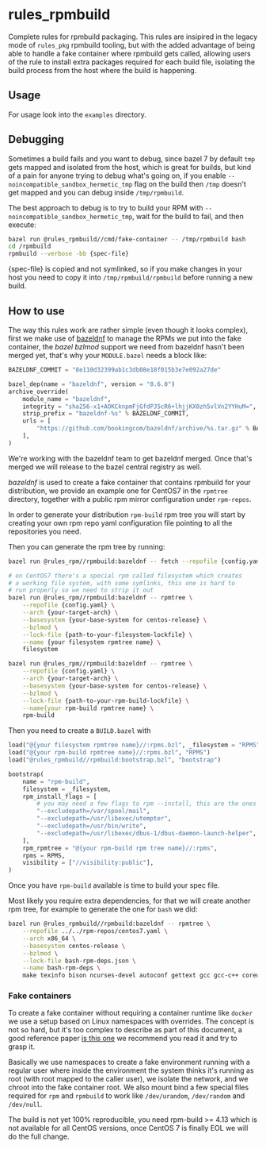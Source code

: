 # rules_rpmbuild

Complete rules for rpmbuild packaging. This rules are insipired in the legacy mode
of `rules_pkg` rpmbuild tooling, but with the added advantage of being able to handle
a fake container where rpmbuild gets called, allowing users of the rule to install
extra packages required for each build file, isolating the build process from the
host where the build is happening.

## Usage

For usage look into the `examples` directory.

## Debugging

Sometimes a build fails and you want to debug, since bazel 7 by default `tmp` gets mapped
and isolated from the host, which is great for builds, but kind of a pain for anyone trying
to debug what's going on, if you enable `--noincompatible_sandbox_hermetic_tmp` flag on the
build then `/tmp` doesn't get mapped and you can debug inside `/tmp/rpmbuild`.

The best approach to debug is to try to build your RPM with `--noincompatible_sandbox_hermetic_tmp`,
wait for the build to fail, and then execute:

```bash
bazel run @rules_rpmbuild//cmd/fake-container -- /tmp/rpmbuild bash
cd /rpmbuild
rpmbuild --verbose -bb {spec-file}
```

{spec-file} is copied and not symlinked, so if you make changes in your host you need to
copy it into `/tmp/rpmbuild/rpmbuild` before running a new build.

## How to use

The way this rules work are rather simple (even though it looks complex), first we make use
of [bazeldnf](https://github.com/rmohr/bazeldnf) to manage the RPMs we put into the
fake container, the _bazel bzlmod_ support we need from bazeldnf hasn't been
merged yet, that's why your `MODULE.bazel` needs a block like:

```python
BAZELDNF_COMMIT = "8e110d32399ab1c3db08e18f015b3e7e092a27de"

bazel_dep(name = "bazeldnf", version = "0.6.0")
archive_override(
    module_name = "bazeldnf",
    integrity = "sha256-x1+AOKCknpmFjGfdPJ5cR6+lhjjKX0zh5vlVn2YYHuM=",
    strip_prefix = "bazeldnf-%s" % BAZELDNF_COMMIT,
    urls = [
        "https://github.com/bookingcom/bazeldnf/archive/%s.tar.gz" % BAZELDNF_COMMIT,
    ],
)
```

We're working with the bazeldnf team to get bazeldnf merged. Once that's merged we will
release to the bazel central registry as well.

_bazeldnf_ is used to create a fake container that contains rpmbuild for your distribution,
we provide an example one for CentOS7 in the `rpmtree` directory, together with a
public rpm mirror configuration under `rpm-repos`.

In order to generate your distribution `rpm-build` rpm tree you will start by creating your
own rpm repo yaml configuration file pointing to all the repositories you need.

Then you can generate the rpm tree by running:

```bash
bazel run @rules_rpm//rpmbuild:bazeldnf -- fetch --repofile {config.yaml}

# on CentOS7 there's a special rpm called filesystem which creates
# a working file system, with some symlinks, this one is hard to
# run properly so we need to strip it out
bazel run @rules_rpm//rpmbuild:bazeldnf -- rpmtree \
    --repofile {config.yaml} \
    --arch {your-target-arch} \
    --basesystem {your-base-system for centos-release} \
    --bzlmod \
    --lock-file {path-to-your-filesystem-lockfile} \
    --name {your filesystem rpmtree name} \
    filesystem

bazel run @rules_rpm//rpmbuild:bazeldnf -- rpmtree \
    --repofile {config.yaml} \
    --arch {your-target-arch} \
    --basesystem {your-base-system for centos-release} \
    --bzlmod \
    --lock-file {path-to-your-rpm-build-lockfile} \
    --name{your rpm-build rpmtree name} \
    rpm-build
```

Then you need to create a `BUILD.bazel` with

```python
load("@{your filesystem rpmtree name}//:rpms.bzl", _filesystem = "RPMS")
load("@{your rpm-build rpmtree name}//:rpms.bzl", "RPMS")
load("@rules_rpmbuild//rpmbuild:bootstrap.bzl", "bootstrap")

bootstrap(
    name = "rpm-build",
    filesystem = _filesystem,
    rpm_install_flags = [
        # you may need a few flags to rpm --install, this are the ones we collected for CentOS7
        "--excludepath=/var/spool/mail",
        "--excludepath=/usr/libexec/utempter",
        "--excludepath=/usr/bin/write",
        "--excludepath=/usr/libexec/dbus-1/dbus-daemon-launch-helper",
    ],
    rpm_rpmtree = "@{your rpm-build rpm tree name}//:rpms",
    rpms = RPMS,
    visibility = ["//visibility:public"],
)
```

Once you have `rpm-build` available is time to build your spec file.

Most likely you require extra dependencies, for that we will create
another rpm tree, for example to generate the one for `bash` we did:

```bash
bazel run @rules_rpmbuild//rpmbuild:bazeldnf -- rpmtree \
    --repofile ../../rpm-repos/centos7.yaml \
    --arch x86_64 \
    --basesystem centos-release \
    --bzlmod \
    --lock-file bash-rpm-deps.json \
    --name bash-rpm-deps \
    make texinfo bison ncurses-devel autoconf gettext gcc gcc-c++ coreutils
```

### Fake containers

To create a fake container without requiring a container runtime like `docker` we use
a setup based on Linux namespaces with overrides. The concept is not so hard,
but it's too complex to describe as part of this document, a good reference paper
[is this one](https://www.toptal.com/linux/separation-anxiety-isolating-your-system-with-linux-namespaces#)
we recommend you read it and try to grasp it.

Basically we use namespaces to create a fake environment running with a regular user
where inside the environment the system thinks it's running as root (with root
mapped to the caller user), we isolate the network, and we chroot into the fake
container root. We also mount bind a few special files required for `rpm` and
`rpmbuild` to work like `/dev/urandom`, `/dev/random` and `/dev/null`.

The build is not yet 100% reproducible, you need rpm-build >= 4.13 which is not
available for all CentOS versions, once CentOS 7 is finally EOL we will do the
full change.
